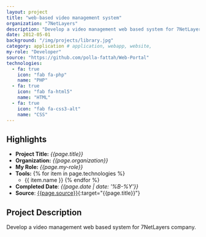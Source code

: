 ```yaml
---
layout: project
title: "web-based video management system"
organization: "7NetLayers"
description: "Develop a video management web based system for 7NetLayers company."
date: 2012-05-01
background: "/img/projects/library.jpg"
category: application # application, webapp, website,
my-role: "Developer"
source: "https://github.com/polla-fattah/Web-Portal"
technologies:
  - fa: true
    icon: "fab fa-php"
    name: "PHP"
  - fa: true
    icon: "fab fa-html5"
    name: "HTML"
  - fa: true
    icon: "fab fa-css3-alt"
    name: "CSS"
---
```

<style>
  ul p {
  margin-bottom: 2px;
  margin-top: 2px;
}
</style>
## Highlights

- **Project Title:** _{{page.title}}_
- **Organization:** _{{page.organization}}_
- **My Role:** _{{page.my-role}}_
- **Tools:** 
  {% for item in page.technologies %}
    - {{ item.name }}
  {% endfor %}
- **Completed Date**: _{{page.date  | date: '%B-%Y'}}_
- **Source**: [{{page.source}}]({{page.source}}){:target="{{page.title}}"}

## Project Description

Develop a video management web based system for 7NetLayers company.
